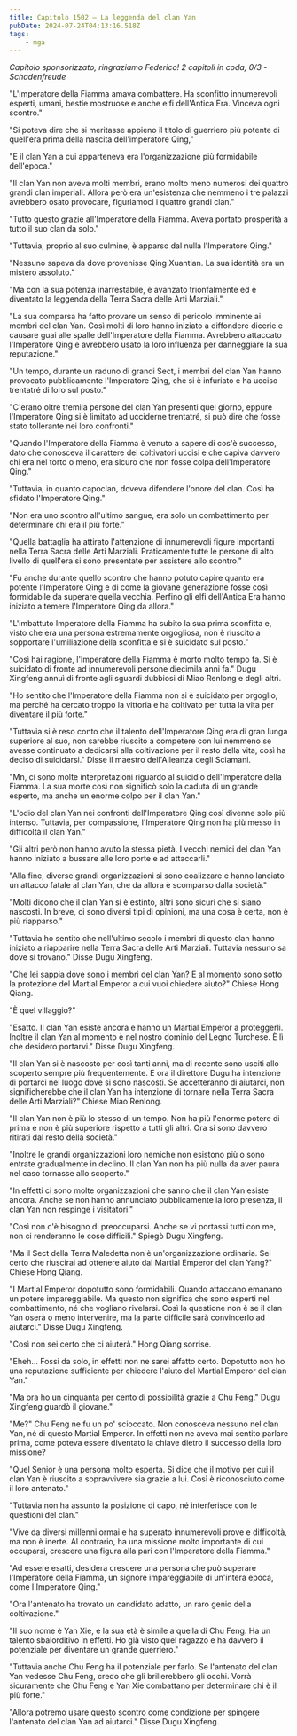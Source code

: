 ```yaml
---
title: Capitolo 1502 – La leggenda del clan Yan
pubDate: 2024-07-24T04:13:16.518Z
tags:
    - mga
---
```



<em>Capitolo sponsorizzato, ringraziamo Federico!
2 capitoli in coda, 0/3
-Schadenfreude</em>


"L'Imperatore della Fiamma amava combattere. Ha sconfitto innumerevoli esperti, umani, bestie mostruose e anche elfi dell'Antica Era. Vinceva ogni scontro."


"Si poteva dire che si meritasse appieno il titolo di guerriero più potente di quell'era prima della nascita dell'imperatore Qing,"


"E il clan Yan a cui apparteneva era l'organizzazione più formidabile dell'epoca."


"Il clan Yan non aveva molti membri, erano molto meno numerosi dei quattro grandi clan imperiali. Allora però era un'esistenza che nemmeno i tre palazzi avrebbero osato provocare, figuriamoci i quattro grandi clan."


"Tutto questo grazie all'Imperatore della Fiamma. Aveva portato prosperità a tutto il suo clan da solo."


"Tuttavia, proprio al suo culmine, è apparso dal nulla l'Imperatore Qing."


"Nessuno sapeva da dove provenisse Qing Xuantian. La sua identità era un mistero assoluto."


"Ma con la sua potenza inarrestabile, è avanzato trionfalmente ed è diventato la leggenda della Terra Sacra delle Arti Marziali."


"La sua comparsa ha fatto provare un senso di pericolo imminente ai membri del clan Yan. Così molti di loro hanno iniziato a diffondere dicerie e causare guai alle spalle dell'Imperatore della Fiamma. Avrebbero attaccato l'Imperatore Qing e avrebbero usato la loro influenza per danneggiare la sua reputazione."


"Un tempo, durante un raduno di grandi Sect, i membri del clan Yan hanno provocato pubblicamente l'Imperatore Qing, che si è infuriato e ha ucciso trentatré di loro sul posto."


"C'erano oltre tremila persone del clan Yan presenti quel giorno, eppure l'Imperatore Qing si è limitato ad ucciderne trentatré, si può dire che fosse stato tollerante nei loro confronti."


"Quando l'Imperatore della Fiamma è venuto a sapere di cos'è successo, dato che conosceva il carattere dei coltivatori uccisi e che capiva davvero chi era nel torto o meno, era sicuro che non fosse colpa dell'Imperatore Qing."


"Tuttavia, in quanto capoclan, doveva difendere l'onore del clan. Così ha sfidato l'Imperatore Qing."


"Non era uno scontro all'ultimo sangue, era solo un combattimento per determinare chi era il più forte."


"Quella battaglia ha attirato l'attenzione di innumerevoli figure importanti nella Terra Sacra delle Arti Marziali. Praticamente tutte le persone di alto livello di quell'era si sono presentate per assistere allo scontro."


"Fu anche durante quello scontro che hanno potuto capire quanto era potente l'Imperatore Qing e di come la giovane generazione fosse così formidabile da superare quella vecchia. Perfino gli elfi dell'Antica Era hanno iniziato a temere l'Imperatore Qing da allora."


"L'imbattuto Imperatore della Fiamma ha subito la sua prima sconfitta e, visto che era una persona estremamente orgogliosa, non è riuscito a sopportare l'umiliazione della sconfitta e si è suicidato sul posto."


"Così hai ragione, l'Imperatore della Fiamma è morto molto tempo fa. Si è suicidato di fronte ad innumerevoli persone diecimila anni fa." Dugu Xingfeng annuì di fronte agli sguardi dubbiosi di Miao Renlong e degli altri.


"Ho sentito che l'Imperatore della Fiamma non si è suicidato per orgoglio, ma perché ha cercato troppo la vittoria e ha coltivato per tutta la vita per diventare il più forte."


"Tuttavia si è reso conto che il talento dell'Imperatore Qing era di gran lunga superiore al suo, non sarebbe riuscito a competere con lui nemmeno se avesse continuato a dedicarsi alla coltivazione per il resto della vita, così ha deciso di suicidarsi." Disse il maestro dell'Alleanza degli Sciamani.


"Mn, ci sono molte interpretazioni riguardo al suicidio dell'Imperatore della Fiamma. La sua morte così non significò solo la caduta di un grande esperto, ma anche un enorme colpo per il clan Yan."


"L'odio del clan Yan nei confronti dell'Imperatore Qing così divenne solo più intenso. Tuttavia, per compassione, l'Imperatore Qing non ha più messo in difficoltà il clan Yan."


"Gli altri però non hanno avuto la stessa pietà. I vecchi nemici del clan Yan hanno iniziato a bussare alle loro porte e ad attaccarli."


"Alla fine, diverse grandi organizzazioni si sono coalizzare e hanno lanciato un attacco fatale al clan Yan, che da allora è scomparso dalla società."


"Molti dicono che il clan Yan si è estinto, altri sono sicuri che si siano nascosti. In breve, ci sono diversi tipi di opinioni, ma una cosa è certa, non è più riapparso."


"Tuttavia ho sentito che nell'ultimo secolo i membri di questo clan hanno iniziato a riapparire nella Terra Sacra delle Arti Marziali. Tuttavia nessuno sa dove si trovano." Disse Dugu Xingfeng.


"Che lei sappia dove sono i membri del clan Yan? E al momento sono sotto la protezione del Martial Emperor a cui vuoi chiedere aiuto?" Chiese Hong Qiang.


"È quel villaggio?"


"Esatto. Il clan Yan esiste ancora e hanno un Martial Emperor a proteggerli. Inoltre il clan Yan al momento è nel nostro dominio del Legno Turchese. È lì che desidero portarvi." Disse Dugu Xingfeng.


"Il clan Yan si è nascosto per così tanti anni, ma di recente sono usciti allo scoperto sempre più frequentemente. E ora il direttore Dugu ha intenzione di portarci nel luogo dove si sono nascosti. Se accetteranno di aiutarci, non significherebbe che il clan Yan ha intenzione di tornare nella Terra Sacra delle Arti Marziali?" Chiese Miao Renlong.


"Il clan Yan non è più lo stesso di un tempo. Non ha più l'enorme potere di prima e non è più superiore rispetto a tutti gli altri. Ora si sono davvero ritirati dal resto della società."


"Inoltre le grandi organizzazioni loro nemiche non esistono più o sono entrate gradualmente in declino. Il clan Yan non ha più nulla da aver paura nel caso tornasse allo scoperto."


"In effetti ci sono molte organizzazioni che sanno che il clan Yan esiste ancora. Anche se non hanno annunciato pubblicamente la loro presenza, il clan Yan non respinge i visitatori."


"Così non c'è bisogno di preoccuparsi. Anche se vi portassi tutti con me, non ci renderanno le cose difficili." Spiegò Dugu Xingfeng.


"Ma il Sect della Terra Maledetta non è un'organizzazione ordinaria. Sei certo che riuscirai ad ottenere aiuto dal Martial Emperor del clan Yang?" Chiese Hong Qiang.


"I Martial Emperor dopotutto sono formidabili. Quando attaccano emanano un potere impareggiabile. Ma questo non significa che sono esperti nel combattimento, né che vogliano rivelarsi. Così la questione non è se il clan Yan oserà o meno intervenire, ma la parte difficile sarà convincerlo ad aiutarci." Disse Dugu Xingfeng.


"Così non sei certo che ci aiuterà." Hong Qiang sorrise.


"Eheh... Fossi da solo, in effetti non ne sarei affatto certo. Dopotutto non ho una reputazione sufficiente per chiedere l'aiuto del Martial Emperor del clan Yan."


"Ma ora ho un cinquanta per cento di possibilità grazie a Chu Feng." Dugu Xingfeng guardò il giovane."


"Me?" Chu Feng ne fu un po' scioccato. Non conosceva nessuno nel clan Yan, né di questo Martial Emperor. In effetti non ne aveva mai sentito parlare prima, come poteva essere diventato la chiave dietro il successo della loro missione?


"Quel Senior è una persona molto esperta. Si dice che il motivo per cui il clan Yan è riuscito a sopravvivere sia grazie a lui. Così è riconosciuto come il loro antenato."


"Tuttavia non ha assunto la posizione di capo, né interferisce con le questioni del clan."


"Vive da diversi millenni ormai e ha superato innumerevoli prove e difficoltà, ma non è inerte. Al contrario, ha una missione molto importante di cui occuparsi, crescere una figura alla pari con l'Imperatore della Fiamma."


"Ad essere esatti, desidera crescere una persona che può superare l'Imperatore della Fiamma, un signore impareggiabile di un'intera epoca, come l'Imperatore Qing."


"Ora l'antenato ha trovato un candidato adatto, un raro genio della coltivazione."


"Il suo nome è Yan Xie, e la sua età è simile a quella di Chu Feng. Ha un talento sbalorditivo in effetti. Ho già visto quel ragazzo e ha davvero il potenziale per diventare un grande guerriero."


"Tuttavia anche Chu Feng ha il potenziale per farlo. Se l'antenato del clan Yan vedesse Chu Feng, credo che gli brillerebbero gli occhi. Vorrà sicuramente che Chu Feng e Yan Xie combattano per determinare chi è il più forte."


"Allora potremo usare questo scontro come condizione per spingere l'antenato del clan Yan ad aiutarci." Disse Dugu Xingfeng.
                                


                                



